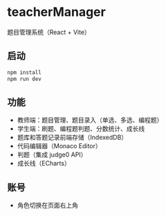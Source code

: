 # teacherManager

题目管理系统（React + Vite）

## 启动

```bash
npm install
npm run dev
```

## 功能

- 教师端：题目管理、题目录入（单选、多选、编程题）
- 学生端：刷题、编程题判题、分数统计、成长线
- 题库和答题记录前端存储（IndexedDB）
- 代码编辑器（Monaco Editor）
- 判题（集成 judge0 API）
- 成长线（ECharts）

## 账号

- 角色切换在页面右上角 